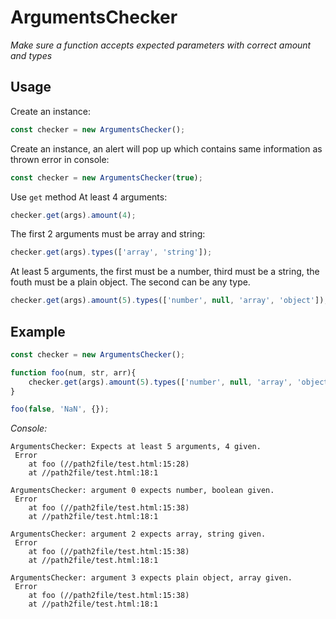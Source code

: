 # ArgumentsChecker
*Make sure a function accepts expected parameters with correct amount and types*


## Usage
Create an instance:
```js
const checker = new ArgumentsChecker();
```

Create an instance, an alert will pop up which contains same information as
thrown error in console:
```js
const checker = new ArgumentsChecker(true);
```

Use `get` method
At least 4 arguments:
```js
checker.get(args).amount(4);
```

The first 2 arguments must be array and string:
```js
checker.get(args).types(['array', 'string']);
```

At least 5 arguments, the first must be a number, third must be a string, the
fouth must be a plain object. The second can be any type.
```js
checker.get(args).amount(5).types(['number', null, 'array', 'object']);
```


## Example
```js
const checker = new ArgumentsChecker();

function foo(num, str, arr){
    checker.get(args).amount(5).types(['number', null, 'array', 'object']);
}

foo(false, 'NaN', {});
```

*Console:*
```
ArgumentsChecker: Expects at least 5 arguments, 4 given.
 Error
    at foo (//path2file/test.html:15:28)
    at //path2file/test.html:18:1

ArgumentsChecker: argument 0 expects number, boolean given.
 Error
    at foo (//path2file/test.html:15:38)
    at //path2file/test.html:18:1

ArgumentsChecker: argument 2 expects array, string given.
 Error
    at foo (//path2file/test.html:15:38)
    at //path2file/test.html:18:1

ArgumentsChecker: argument 3 expects plain object, array given.
 Error
    at foo (//path2file/test.html:15:38)
    at //path2file/test.html:18:1
 ```
